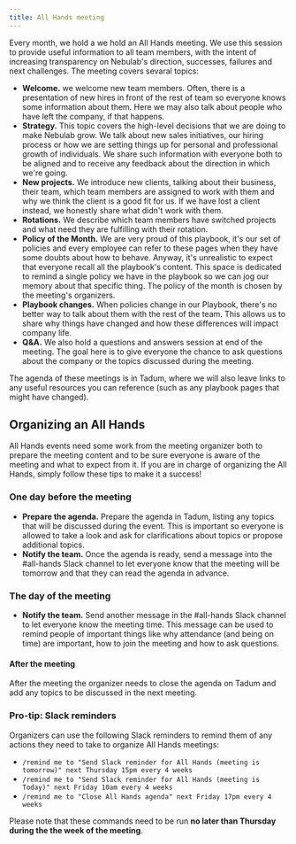 ```yaml
---
title: All Hands meeting
---
```

Every month, we hold a we hold an All Hands meeting. We use this session to provide useful
information to all team members, with the intent of increasing transparency on Nebulab's
direction, successes, failures and next challenges. The meeting covers sevaral topics:

- **Welcome.** we welcome new team members. Often, there is a presentation of new
  hires in front of the rest of team so everyone knows some information about them.
  Here we may also talk about people who have left the company, if that happens.
- **Strategy.** This topic covers the high-level decisions that we are doing to make
  Nebulab grow. We talk about new sales initiatives, our hiring process or how we
  are setting things up for personal and professional growth of individuals. We share
  such information with everyone both to be aligned and to receive any feedback about
  the direction in which we're going.
- **New projects.** We introduce new clients, talking about their business, their team,
  which team members are assigned to work with them and why we think the client is a good
  fit for us. If we have lost a client instead, we honestly share what didn't work with them.
- **Rotations.** We describe which team members have switched projects and what need they
  are fulfilling with their rotation.
- **Policy of the Month.** We are very proud of this playbook, it's our set of policies and
  every employee can refer to these pages when they have some doubts about how to behave.
  Anyway, it's unrealistic to expect that everyone recall all the playbook's content. This
  space is dedicated to remind a single policy we have in the playbook so we can jog our
  memory about that specific thing. The policy of the month is chosen by the meeting's
  organizers.
- **Playbook changes.** When policies change in our Playbook, there's no better way to
  talk about them with the rest of the team. This allows us to share why things have changed
  and how these differences will impact company life.
- **Q&A.** We also hold a questions and answers session at end of the meeting. The goal
  here is to give everyone the chance to ask questions about the company or the topics
  discussed during the meeting.

The agenda of these meetings is in Tadum, where we will also leave links to any useful resources
you can reference (such as any playbook pages that might have changed).

## Organizing an All Hands

All Hands events need some work from the meeting organizer both to prepare the meeting content and
to be sure everyone is aware of the meeting and what to expect from it. If you are in charge of
organizing the All Hands, simply follow these tips to make it a success!

### One day before the meeting

- **Prepare the agenda.** Prepare the agenda in Tadum, listing any topics that will be discussed
  during the event. This is important so everyone is allowed to take a look and ask for
  clarifications about topics or propose additional topics.
- **Notify the team.** Once the agenda is ready, send a message into the #all-hands Slack channel to
  let everyone know that the meeting will be tomorrow and that they can read the agenda in advance.

### The day of the meeting

- **Notify the team.** Send another message in the #all-hands Slack channel to let everyone know the
  meeting time. This message can be used to remind people of important things like why attendance
  (and being on time) are important, how to join the meeting and how to ask questions.

#### After the meeting

After the meeting the organizer needs to close the agenda on Tadum and add any topics to be
discussed in the next meeting.

### Pro-tip: Slack reminders

Organizers can use the following Slack reminders to remind them of any actions they need to take
to organize All Hands meetings:

- `/remind me to "Send Slack reminder for All Hands (meeting is tomorrow)" next Thursday 15pm every 4 weeks`
- `/remind me to "Send Slack reminder for All Hands (meeting is Today)" next Friday 10am every 4 weeks`
- `/remind me to "Close All Hands agenda" next Friday 17pm every 4 weeks`

Please note that these commands need to be run **no later than Thursday during the the week of the
meeting**.
